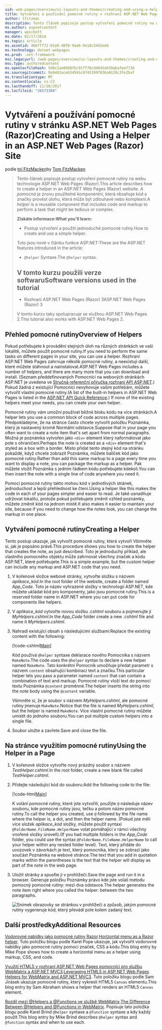 ```yaml
---
uid: web-pages/overview/ui-layouts-and-themes/creating-and-using-a-helper-in-an-aspnet-web-pages-site
title: Vytváření a používání pomocné rutiny v rozhraní ASP.NET Web Pages lokality (Razor) | Microsoft Docs
author: tfitzmac
description: Tento článek popisuje postup vytvoření pomocné rutiny na webu technologie ASP.NET Web Pages (Razor). Pomocné rutiny je opakovaně použitelné komponenty, která obsahuje kód a značky k výkonu...
ms.author: aspnetcontent
manager: wpickett
ms.date: 02/17/2014
ms.topic: article
ms.assetid: 46bff772-01e0-40f0-9ae6-9e18c5442ee6
ms.technology: dotnet-webpages
ms.prod: .net-framework
msc.legacyurl: /web-pages/overview/ui-layouts-and-themes/creating-and-using-a-helper-in-an-aspnet-web-pages-site
msc.type: authoredcontent
ms.openlocfilehash: 5d0c1ae09d8fbc91ff76cd4045d439abafee7736
ms.sourcegitcommit: 9a9483aceb34591c97451997036a9120c3fe2baf
ms.translationtype: MT
ms.contentlocale: cs-CZ
ms.lasthandoff: 11/10/2017
ms.locfileid: "26573304"
---
```

<a name="creating-and-using-a-helper-in-an-aspnet-web-pages-razor-site"></a><span data-ttu-id="6baf8-104">Vytváření a používání pomocné rutiny v stránku ASP.NET Web Pages (Razor)</span><span class="sxs-lookup"><span data-stu-id="6baf8-104">Creating and Using a Helper in an ASP.NET Web Pages (Razor) Site</span></span>
====================
<span data-ttu-id="6baf8-105">podle [tní FitzMacken](https://github.com/tfitzmac)</span><span class="sxs-lookup"><span data-stu-id="6baf8-105">by [Tom FitzMacken](https://github.com/tfitzmac)</span></span>

> <span data-ttu-id="6baf8-106">Tento článek popisuje postup vytvoření pomocné rutiny na webu technologie ASP.NET Web Pages (Razor).</span><span class="sxs-lookup"><span data-stu-id="6baf8-106">This article describes how to create a helper in an ASP.NET Web Pages (Razor) website.</span></span> <span data-ttu-id="6baf8-107">A *pomocná* je znovu použitelné komponentní, která obsahuje kód a značky provést úlohu, která může být zdlouhavé nebo komplexní.</span><span class="sxs-lookup"><span data-stu-id="6baf8-107">A *helper* is a reusable component that includes code and markup to perform a task that might be tedious or complex.</span></span>
> 
> <span data-ttu-id="6baf8-108">**Získáte informace:**</span><span class="sxs-lookup"><span data-stu-id="6baf8-108">**What you'll learn:**</span></span> 
> 
> - <span data-ttu-id="6baf8-109">Postup vytvoření a použití jednoduché pomocné rutiny.</span><span class="sxs-lookup"><span data-stu-id="6baf8-109">How to create and use a simple helper.</span></span>
> 
> <span data-ttu-id="6baf8-110">Toto jsou nové v článku funkce ASP.NET:</span><span class="sxs-lookup"><span data-stu-id="6baf8-110">These are the ASP.NET features introduced in the article:</span></span>
> 
> - <span data-ttu-id="6baf8-111">`@helper` Syntaxe.</span><span class="sxs-lookup"><span data-stu-id="6baf8-111">The `@helper` syntax.</span></span>
>   
> 
> ## <a name="software-versions-used-in-the-tutorial"></a><span data-ttu-id="6baf8-112">V tomto kurzu použili verze softwaru</span><span class="sxs-lookup"><span data-stu-id="6baf8-112">Software versions used in the tutorial</span></span>
> 
> 
> - <span data-ttu-id="6baf8-113">Rozhraní ASP.NET Web Pages (Razor) 3</span><span class="sxs-lookup"><span data-stu-id="6baf8-113">ASP.NET Web Pages (Razor) 3</span></span>
>   
> 
> <span data-ttu-id="6baf8-114">V tomto kurzu taky spolupracuje se službou ASP.NET Web Pages 2.</span><span class="sxs-lookup"><span data-stu-id="6baf8-114">This tutorial also works with ASP.NET Web Pages 2.</span></span>


## <a name="overview-of-helpers"></a><span data-ttu-id="6baf8-115">Přehled pomocné rutiny</span><span class="sxs-lookup"><span data-stu-id="6baf8-115">Overview of Helpers</span></span>

<span data-ttu-id="6baf8-116">Pokud potřebujete k provádění stejných úloh na různých stránkách ve vaší lokalitě, můžete použít pomocné rutiny.</span><span class="sxs-lookup"><span data-stu-id="6baf8-116">If you need to perform the same tasks on different pages in your site, you can use a helper.</span></span> <span data-ttu-id="6baf8-117">Rozhraní ASP.NET Web Pages zahrnuje několik pomocné rutiny, a neexistují další, které můžete stáhnout a nainstalovat.</span><span class="sxs-lookup"><span data-stu-id="6baf8-117">ASP.NET Web Pages includes a number of helpers, and there are many more that you can download and install.</span></span> <span data-ttu-id="6baf8-118">(Seznam předdefinovaných Pomocníci na webových stránkách ASP.NET je uvedena ve [Stručná referenční příručka rozhraní API ASP.NET](https://go.microsoft.com/fwlink/?LinkId=202907).) Pokud žádná z existující Pomocníci nevyhovuje vašim potřebám, můžete vytvořit vlastní pomocné rutiny.</span><span class="sxs-lookup"><span data-stu-id="6baf8-118">(A list of the built-in helpers in ASP.NET Web Pages is listed in the [ASP.NET API Quick Reference](https://go.microsoft.com/fwlink/?LinkId=202907).) If none of the existing helpers meet your needs, you can create your own helper.</span></span>

<span data-ttu-id="6baf8-119">Pomocné rutiny vám umožní používat běžné bloku kódu na více stránkách.</span><span class="sxs-lookup"><span data-stu-id="6baf8-119">A helper lets you use a common block of code across multiple pages.</span></span> <span data-ttu-id="6baf8-120">Předpokládejme, že na stránce často chcete vytvořit položku Poznámka, který je nastavený kromě Normální odstavce.</span><span class="sxs-lookup"><span data-stu-id="6baf8-120">Suppose that in your page you often want to create a note item that's set apart from normal paragraphs.</span></span> <span data-ttu-id="6baf8-121">Možná je poznámka vytvořen jako `<div>` element který naformátovat jako pole s ohraničení.</span><span class="sxs-lookup"><span data-stu-id="6baf8-121">Perhaps the note is created as a `<div>` element that's styled as a box with a border.</span></span> <span data-ttu-id="6baf8-122">Místo přidat tento stejný kód na stránku pokaždé, když chcete zobrazit Poznámka, můžete balíček kód jako pomocné rutiny.</span><span class="sxs-lookup"><span data-stu-id="6baf8-122">Rather than add this same markup to a page every time you want to display a note, you can package the markup as a helper.</span></span> <span data-ttu-id="6baf8-123">Pak můžete vložit Poznámka s jedním řádkem kódu potřebujete kdekoli.</span><span class="sxs-lookup"><span data-stu-id="6baf8-123">You can then insert the note with a single line of code anywhere you need it.</span></span>

<span data-ttu-id="6baf8-124">Pomocí pomocné rutiny takto mohou kód v jednotlivých stránek, jednoduchost a lepší přehlednost ke čtení.</span><span class="sxs-lookup"><span data-stu-id="6baf8-124">Using a helper like this makes the code in each of your pages simpler and easier to read.</span></span> <span data-ttu-id="6baf8-125">Je také usnadňuje udržovat lokalitu, protože pokud potřebujete změnit vzhled poznámky, můžete změnit kód na jednom místě.</span><span class="sxs-lookup"><span data-stu-id="6baf8-125">It also makes it easier to maintain your site, because if you need to change how the notes look, you can change the markup in one place.</span></span>

## <a name="creating-a-helper"></a><span data-ttu-id="6baf8-126">Vytváření pomocné rutiny</span><span class="sxs-lookup"><span data-stu-id="6baf8-126">Creating a Helper</span></span>

<span data-ttu-id="6baf8-127">Tento postup ukazuje, jak vytvořit pomocné rutiny, která vytvoří Všimněte si, jak je popsáno právě.</span><span class="sxs-lookup"><span data-stu-id="6baf8-127">This procedure shows you how to create the helper that creates the note, as just described.</span></span> <span data-ttu-id="6baf8-128">Toto je jednoduchý příklad, ale vlastního pomocného objektu může zahrnovat všechny značek a kódu ASP.NET, které potřebujete.</span><span class="sxs-lookup"><span data-stu-id="6baf8-128">This is a simple example, but the custom helper can include any markup and ASP.NET code that you need.</span></span>

1. <span data-ttu-id="6baf8-129">V kořenové složce webové stránky, vytvořte složku s názvem *aplikace\_kód*.</span><span class="sxs-lookup"><span data-stu-id="6baf8-129">In the root folder of the website, create a folder named *App\_Code*.</span></span> <span data-ttu-id="6baf8-130">Toto je název vyhrazené složky v technologii ASP.NET, kde můžete ukládat kód pro komponenty, jako jsou pomocné rutiny.</span><span class="sxs-lookup"><span data-stu-id="6baf8-130">This is a reserved folder name in ASP.NET where you can put code for components like helpers.</span></span>
2. <span data-ttu-id="6baf8-131">V *aplikace\_kód* vytvořte novou složku *.cshtml* souboru a pojmenujte ji *MyHelpers.cshtml*.</span><span class="sxs-lookup"><span data-stu-id="6baf8-131">In the *App\_Code* folder create a new *.cshtml* file and name it *MyHelpers.cshtml*.</span></span>
3. <span data-ttu-id="6baf8-132">Nahradí existující obsah s následujícími službami:</span><span class="sxs-lookup"><span data-stu-id="6baf8-132">Replace the existing content with the following:</span></span>

    [!code-cshtml[Main](creating-and-using-a-helper-in-an-aspnet-web-pages-site/samples/sample1.cshtml)]

    <span data-ttu-id="6baf8-133">Kód používá `@helper` syntaxe deklarace nového Pomocníka s názvem `MakeNote`.</span><span class="sxs-lookup"><span data-stu-id="6baf8-133">The code uses the `@helper` syntax to declare a new helper named `MakeNote`.</span></span> <span data-ttu-id="6baf8-134">Tato konkrétní Pomocník umožňuje předat parametr s názvem `content` obsahující kombinaci text a značku.</span><span class="sxs-lookup"><span data-stu-id="6baf8-134">This particular helper lets you pass a parameter named `content` that can contain a combination of text and markup.</span></span> <span data-ttu-id="6baf8-135">Pomocné rutiny vloží text do pomocí textu Poznámka `@content` proměnné.</span><span class="sxs-lookup"><span data-stu-id="6baf8-135">The helper inserts the string into the note body using the `@content` variable.</span></span>

    <span data-ttu-id="6baf8-136">Všimněte si, že je soubor s názvem *MyHelpers.cshtml*, ale pomocné rutiny jmenuje `MakeNote`.</span><span class="sxs-lookup"><span data-stu-id="6baf8-136">Notice that the file is named *MyHelpers.cshtml*, but the helper is named `MakeNote`.</span></span> <span data-ttu-id="6baf8-137">Více vlastní pomocné rutiny můžete umístit do jednoho souboru.</span><span class="sxs-lookup"><span data-stu-id="6baf8-137">You can put multiple custom helpers into a single file.</span></span>
4. <span data-ttu-id="6baf8-138">Soubor uložte a zavřete.</span><span class="sxs-lookup"><span data-stu-id="6baf8-138">Save and close the file.</span></span>

## <a name="using-the-helper-in-a-page"></a><span data-ttu-id="6baf8-139">Na stránce využitím pomocné rutiny</span><span class="sxs-lookup"><span data-stu-id="6baf8-139">Using the Helper in a Page</span></span>

1. <span data-ttu-id="6baf8-140">V kořenové složce vytvořte nový prázdný soubor s názvem *TestHelper.cshtml*.</span><span class="sxs-lookup"><span data-stu-id="6baf8-140">In the root folder, create a new blank file called *TestHelper.cshtml*.</span></span>
2. <span data-ttu-id="6baf8-141">Přidejte následující kód do souboru:</span><span class="sxs-lookup"><span data-stu-id="6baf8-141">Add the following code to the file:</span></span>

    [!code-html[Main](creating-and-using-a-helper-in-an-aspnet-web-pages-site/samples/sample2.html)]

    <span data-ttu-id="6baf8-142">K volání pomocné rutiny, které jste vytvořili, použijte `@` následuje název souboru, kde pomocné rutiny jsou, tečku a potom název pomocné rutiny.</span><span class="sxs-lookup"><span data-stu-id="6baf8-142">To call the helper you created, use `@` followed by the file name where the helper is, a dot, and then the helper name.</span></span> <span data-ttu-id="6baf8-143">(Pokud jste měli více složek *aplikace\_kód* složky, můžete použít syntaxi `@FolderName.FileName.HelperName` volat pomáhající v rámci všechny vnořené složky úroveň).</span><span class="sxs-lookup"><span data-stu-id="6baf8-143">(If you had multiple folders in the *App\_Code* folder, you could use the syntax `@FolderName.FileName.HelperName` to call your helper within any nested folder level).</span></span> <span data-ttu-id="6baf8-144">Text, který přidáte do uvozovek v závorkách je text, který pomocníka, který se zobrazí jako součást Poznámka na webové stránce.</span><span class="sxs-lookup"><span data-stu-id="6baf8-144">The text that you add in quotation marks within the parentheses is the text that the helper will display as part of the note in the web page.</span></span>
3. <span data-ttu-id="6baf8-145">Uložit stránky a spusťte ji v prohlížeči.</span><span class="sxs-lookup"><span data-stu-id="6baf8-145">Save the page and run it in a browser.</span></span> <span data-ttu-id="6baf8-146">Generuje položku Poznámky právo kde jste volali metodu pomocný pomocné rutiny: mezi dva odstavce.</span><span class="sxs-lookup"><span data-stu-id="6baf8-146">The helper generates the note item right where you called the helper: between the two paragraphs.</span></span>

    ![Snímek obrazovky se stránkou v prohlížeči a způsob, jakým pomocné rutiny vygeneruje kód, který převádí pole kolem zadaný text.](creating-and-using-a-helper-in-an-aspnet-web-pages-site/_static/image1.jpg)

## <a name="additional-resources"></a><span data-ttu-id="6baf8-148">Další prostředky</span><span class="sxs-lookup"><span data-stu-id="6baf8-148">Additional Resources</span></span>


<span data-ttu-id="6baf8-149">[Vodorovné nabídky jako pomocné rutiny Razor](http://mikepope.com/blog/DisplayBlog.aspx?permalink=2341).</span><span class="sxs-lookup"><span data-stu-id="6baf8-149">[Horizontal menu as a Razor helper](http://mikepope.com/blog/DisplayBlog.aspx?permalink=2341).</span></span> <span data-ttu-id="6baf8-150">Tuto položku blogu podle Karel Pope ukazuje, jak vytvořit vodorovné nabídky jako pomocné rutiny pomocí značek, CSS a kódu.</span><span class="sxs-lookup"><span data-stu-id="6baf8-150">This blog entry by Mike Pope shows how to create a horizontal menu as a helper using markup, CSS, and code.</span></span>

<span data-ttu-id="6baf8-151">[Využití HTML5 v rozhraní ASP.NET Web Pages pomocníci pro službu WebMatrix a ASP.NET MVC3](http://geekswithblogs.net/wildturtle/archive/2010/11/08/html5-in-asp.net-web-pages-helpers-for-webmatrix-and_aspnet_mvc3.aspx).</span><span class="sxs-lookup"><span data-stu-id="6baf8-151">[Leveraging HTML5 in ASP.NET Web Pages Helpers for WebMatrix and ASP.NET MVC3](http://geekswithblogs.net/wildturtle/archive/2010/11/08/html5-in-asp.net-web-pages-helpers-for-webmatrix-and_aspnet_mvc3.aspx).</span></span> <span data-ttu-id="6baf8-152">Tuto položku blogu podle Sam Jirásek ukazuje pomocné rutiny, který vykreslí HTML5 `Canvas` elementu.</span><span class="sxs-lookup"><span data-stu-id="6baf8-152">This blog entry by Sam Abraham shows a helper that renders an HTML5 `Canvas` element.</span></span>

<span data-ttu-id="6baf8-153">[Rozdíl mezi @Helpers a @Functions ve službě WebMatrix](http://www.mikesdotnetting.com/Article/173/The-Difference-Between-@Helpers-and-@Functions-In-WebMatrix).</span><span class="sxs-lookup"><span data-stu-id="6baf8-153">[The Difference Between @Helpers and @Functions in WebMatrix](http://www.mikesdotnetting.com/Article/173/The-Difference-Between-@Helpers-and-@Functions-In-WebMatrix).</span></span> <span data-ttu-id="6baf8-154">Popisuje tato položka blogu podle Karel Brind `@helper` syntaxe a `@function` syntaxe a kdy každý použít.</span><span class="sxs-lookup"><span data-stu-id="6baf8-154">This blog entry by Mike Brind describes `@helper` syntax and `@function` syntax and when to use each.</span></span>
